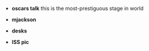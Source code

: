 - **oscars talk**
  this is the most-prestiguous stage in world

- **mjackson**
- **desks**

- **ISS pic**
